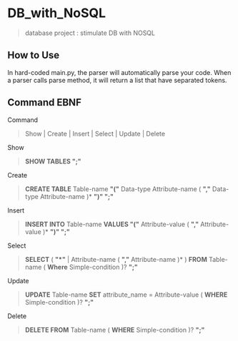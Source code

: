 # DB_with_NoSQL
> database project : stimulate DB with NOSQL

## How to Use

In hard-coded main.py, the parser will automatically parse your code.
When a parser calls parse method, it will return a list that have separated tokens.

## Command EBNF

Command
> Show | Create | Insert | Select | Update | Delete

Show
> **SHOW TABLES ";"**

Create
> **CREATE TABLE** Table-name **"("** Data-type Attribute-name ( **","** Data-type Attribute-name )* **")" ";"**

Insert
> **INSERT INTO** Table-name **VALUES "("** Attribute-value ( **","** Attribute-value )* **")" ";"**

Select
> **SELECT** ( __"*"__ | Attribute-name ( **","** Attribute-name )* ) **FROM** Table-name ( **Where** Simple-condition )? **";"**

Update
> **UPDATE** Table-name **SET** attribute_name = Attribute-value ( **WHERE** Simple-condition )? **";"** 

Delete
> **DELETE FROM** Table-name ( **WHERE** Simple-condition )? **";"**
